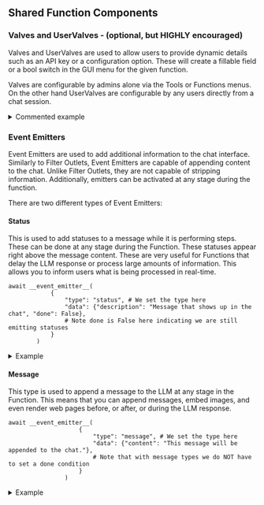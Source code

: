 ## Shared Function Components

### Valves and UserValves - (optional, but HIGHLY encouraged)

Valves and UserValves are used to allow users to provide dynamic details such as an API key or a configuration option. These will create a fillable field or a bool switch in the GUI menu for the given function.

Valves are configurable by admins alone via the Tools or Functions menus. On the other hand UserValves are configurable by any users directly from a chat session.

<details>
<summary>Commented example</summary>

 ```
from pydantic import BaseModel, Field
from typing import Literal

# Define and Valves
class Filter:
    # Notice the current indentation: Valves and UserValves must be declared as
    # attributes of a Tools, Filter or Pipe class. Here we take the
    # example of a Filter.
     class Valves(BaseModel):
        # Valves and UserValves inherit from pydantic's BaseModel. This
        # enables complex use cases like model validators etc.
        test_valve: int = Field(  # Notice the type hint: it is used to
            # choose the kind of UI element to show the user (buttons,
            # texts, etc).
            default=4,
            description="A valve controlling a numberical value"
            # required=False,  # you can enforce fields using True
         )
        # To give the user the choice between multiple strings, you can use Literal from typing:
        choice_option: Literal["choiceA", "choiceB"] = Field(
            default="choiceA",
            description="An example of a multi choice valve",
        )
        priority: int = Field(
            default=0,
            description="Priority level for the filter operations. Lower values are passed through first"
         )
        # The priority field is optional but if present will be used to
        # order the Filters.
         pass
        # Note that this 'pass' helps for parsing and is recommended.
 
    # UserValves are defined the same way.
     class UserValves(BaseModel):
         test_user_valve: bool = Field(
             default=False, description="A user valve controlling a True/False (on/off) switch"
        )
        pass

    def __init__(self):
        self.valves = self.Valves()
        # Because they are set by the admin, they are accessible directly
        # upon code execution.
        pass

    # The inlet method is only used for Filter but the __user__ handling is the same
    def inlet(self, body: dict, __user__: dict):
        # Because UserValves are defined per user they are only available
        # on use.
        # Note that although __user__ is a dict, __user__["valves"] is a
        # UserValves object. Hence you can access values like that:
        test_user_valve = __user__["valves"].test_user_valve
        # Or:
        test_user_valve = dict(__user__["valves"])["test_user_valve"]
        # But this will return the default value instead of the actual value:
        # test_user_valve = __user__["valves"]["test_user_valve"]  # Do not do that!
```
</details>

### Event Emitters
Event Emitters are used to add additional information to the chat interface. Similarly to Filter Outlets, Event Emitters are capable of appending content to the chat. Unlike Filter Outlets, they are not capable of stripping information. Additionally, emitters can be activated at any stage during the function.

There are two different types of Event Emitters:

#### Status
This is used to add statuses to a message while it is performing steps. These can be done at any stage during the Function. These statuses appear right above the message content. These are very useful for Functions that delay the LLM response or process large amounts of information. This allows you to inform users what is being processed in real-time.

```
await __event_emitter__(
            {
                "type": "status", # We set the type here
                "data": {"description": "Message that shows up in the chat", "done": False}, 
                # Note done is False here indicating we are still emitting statuses
            }
        )
```

<details>
<summary>Example</summary>

```
async def test_function(
        self, prompt: str, __user__: dict, __event_emitter__=None
    ) -> str:
        """
        This is a demo

        :param test: this is a test parameter
        """

        await __event_emitter__(
            {
                "type": "status", # We set the type here
                "data": {"description": "Message that shows up in the chat", "done": False}, 
                # Note done is False here indicating we are still emitting statuses
            }
        )

        # Do some other logic here
        await __event_emitter__(
            {
                "type": "status",
                "data": {"description": "Completed a task message", "done": True},
                # Note done is True here indicating we are done emitting statuses
            }
        )

        except Exception as e:
            await __event_emitter__(
                {
                    "type": "status",
                    "data": {"description": f"An error occured: {e}", "done": True},
                }
            )

            return f"Tell the user: {e}"
```
</details>

#### Message
This type is used to append a message to the LLM at any stage in the Function. This means that you can append messages, embed images, and even render web pages before, or after, or during the LLM response.

```
await __event_emitter__(
                    {
                        "type": "message", # We set the type here
                        "data": {"content": "This message will be appended to the chat."},
                        # Note that with message types we do NOT have to set a done condition
                    }
                )
```

<details>
<summary>Example</summary>

```
async def test_function(
        self, prompt: str, __user__: dict, __event_emitter__=None
    ) -> str:
        """
        This is a demo

        :param test: this is a test parameter
        """

        await __event_emitter__(
                    {
                        "type": "message", # We set the type here
                        "data": {"content": "This message will be appended to the chat."},
                        # Note that with message types we do NOT have to set a done condition
                    }
                )

        except Exception as e:
            await __event_emitter__(
                {
                    "type": "status",
                    "data": {"description": f"An error occured: {e}", "done": True},
                }
            )

            return f"Tell the user: {e}"
```
</details>
